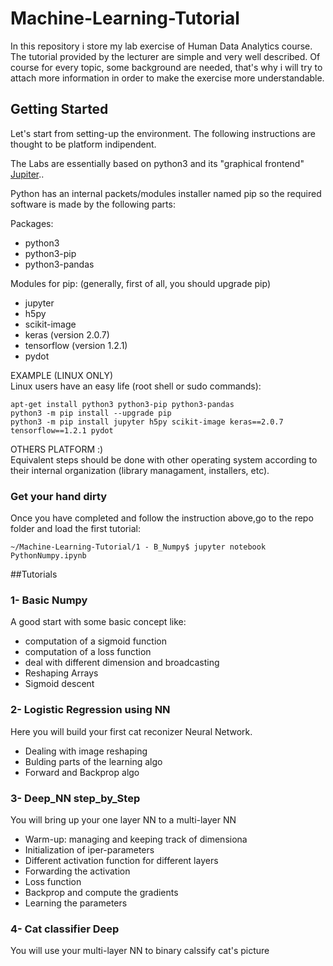 # Machine-Learning-Tutorial
In this repository i store my lab exercise of Human Data Analytics course.
The tutorial provided by the lecturer are simple and very well described.
Of course for every topic, some background are needed, that's why i will try
to attach more information in order to make the exercise more understandable.

## Getting Started
Let's start from setting-up the environment.
The following instructions are thought to be platform indipendent.

The Labs are essentially based on python3 and its "graphical frontend" [Jupiter](http://jupyter.org/).. 

Python has an internal packets/modules installer named pip so the required software is made by the following parts:

Packages:

* python3 <br/>
* python3-pip <br/>
* python3-pandas  <br/>

Modules for pip: (generally, first of all, you should upgrade pip) <br/>
* jupyter <br/>
* h5py <br/>
* scikit-image <br/>
* keras (version 2.0.7) <br/>
* tensorflow (version 1.2.1) <br/>
* pydot <br/>

EXAMPLE (LINUX ONLY) <br/>
Linux users have an easy life (root shell or sudo commands):<br/>

```
apt-get install python3 python3-pip python3-pandas
python3 -m pip install --upgrade pip
python3 -m pip install jupyter h5py scikit-image keras==2.0.7 tensorflow==1.2.1 pydot
```

OTHERS PLATFORM :) <br/>
Equivalent steps should be done with other operating system according to their internal organization (library managament, installers, etc).

### Get your hand dirty
Once you have completed and follow the instruction above,go to the repo folder and load the first tutorial:
```
~/Machine-Learning-Tutorial/1 - B_Numpy$ jupyter notebook PythonNumpy.ipynb
```
##Tutorials

### 1- Basic Numpy
A good start with some basic concept like:
* computation of a sigmoid function
* computation of a loss function
* deal with different dimension and broadcasting
* Reshaping Arrays
* Sigmoid descent

### 2- Logistic Regression using NN
Here you will build your first cat reconizer Neural Network.
* Dealing with image reshaping
* Bulding parts of the learning algo
* Forward and Backprop algo

### 3- Deep_NN step_by_Step
You will bring up your one layer NN to a multi-layer NN
* Warm-up: managing and keeping track of dimensiona
* Initialization of iper-parameters
* Different activation function for different layers
* Forwarding the activation
* Loss function
* Backprop and compute the gradients
* Learning the parameters

### 4- Cat classifier Deep
You will use your multi-layer NN to binary calssify cat's picture
